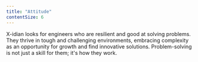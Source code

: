```yaml
---
title: "Attitude"
contentSize: 6
---
```


X-idian looks for engineers who are resilient and good at solving problems. They thrive
in tough and challenging environments, embracing complexity as an opportunity for
growth and find innovative solutions. Problem-solving is not just a skill for them; 
it's how they work.
